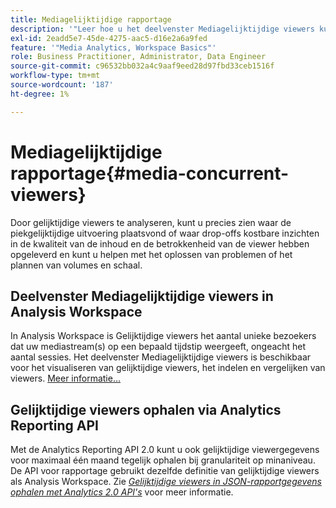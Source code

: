 ```yaml
---
title: Mediagelijktijdige rapportage
description: '"Leer hoe u het deelvenster Mediagelijktijdige viewers kunt gebruiken om gelijktijdige viewers te analyseren en om inzicht te krijgen in de piekconsistentie en vervolgkeuzemogelijkheden."'
exl-id: 2eadd5e7-45de-4275-aac5-d16e2a6a9fed
feature: '"Media Analytics, Workspace Basics"'
role: Business Practitioner, Administrator, Data Engineer
source-git-commit: c96532bb032a4c9aaf9eed28d97fbd33ceb1516f
workflow-type: tm+mt
source-wordcount: '187'
ht-degree: 1%

---
```


# Mediagelijktijdige rapportage{#media-concurrent-viewers}

Door gelijktijdige viewers te analyseren, kunt u precies zien waar de piekgelijktijdige uitvoering plaatsvond of waar drop-offs kostbare inzichten in de kwaliteit van de inhoud en de betrokkenheid van de viewer hebben opgeleverd en kunt u helpen met het oplossen van problemen of het plannen van volumes en schaal.

## Deelvenster Mediagelijktijdige viewers in Analysis Workspace

In Analysis Workspace is Gelijktijdige viewers het aantal unieke bezoekers dat uw mediastream(s) op een bepaald tijdstip weergeeft, ongeacht het aantal sessies. Het deelvenster Mediagelijktijdige viewers is beschikbaar voor het visualiseren van gelijktijdige viewers, het indelen en vergelijken van viewers. [Meer informatie...](https://experienceleague.adobe.com/docs/analytics/analyze/analysis-workspace/panels/media-concurrent-viewers.html)

## Gelijktijdige viewers ophalen via Analytics Reporting API

Met de Analytics Reporting API 2.0 kunt u ook gelijktijdige viewergegevens voor maximaal één maand tegelijk ophalen bij granulariteit op minaniveau.  De API voor rapportage gebruikt dezelfde definitie van gelijktijdige viewers als Analysis Workspace.  Zie [_*Gelijktijdige viewers in JSON-rapportgegevens ophalen met Analytics 2.0 API&#39;s*_](/help/media-reports/media-default-reports/get-concurrent-json20.md) voor meer informatie.
